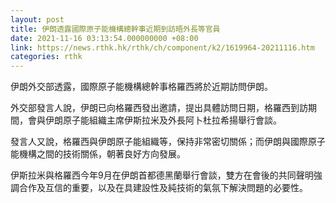 ```yaml
---
layout: post
title: 伊朗透露國際原子能機構總幹事近期到訪晤外長等官員
date: 2021-11-16 03:13:54.000000000 +08:00
link: https://news.rthk.hk/rthk/ch/component/k2/1619964-20211116.htm
categories: rthk
---
```


伊朗外交部透露，國際原子能機構總幹事格羅西將於近期訪問伊朗。

外交部發言人說，伊朗已向格羅西發出邀請，提出具體訪問日期，格羅西到訪期間，會與伊朗原子能組織主席伊斯拉米及外長阿卜杜拉希揚舉行會談。

發言人又說，格羅西與伊朗原子能組織等，保持非常密切關係；而伊朗與國際原子能機構之間的技術關係，朝著良好方向發展。

伊斯拉米與格羅西今年9月在伊朗首都德黑蘭舉行會談，雙方在會後的共同聲明強調合作及互信的重要，以及在具建設性及純技術的氣氛下解決問題的必要性。

